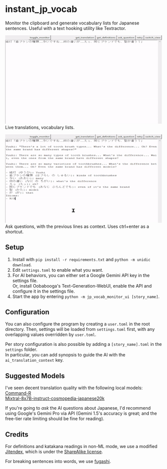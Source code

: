 # instant_jp_vocab
Monitor the clipboard and generate vocabulary lists for Japanese sentences.
Useful with a text hooking utility like Textractor.

!["Recording of the live translation behavior"](docs/image_translation_definition.gif)  
Live translations, vocabulary lists.

!["Recording of the ai questioning behavior"](docs/image_qanda.gif)  
Ask questions, with the previous lines as context. Uses ctrl+enter as a shortcut.

## Setup
1. Install with `pip install -r requirements.txt` and `python -m unidic download`.
2. Edit `settings.toml` to enable what you want.
3. For AI behaviors, you can either set a Google Gemini API key in the settings file.  
   Or, install Oobabooga's Text-Generation-WebUI, enable the API and configure it in the settings file.
5. Start the app by entering `python -m jp_vocab_monitor_ui [story_name]`.

## Configuration
You can also configure the program by creating a `user.toml` in the root directory. Then, settings will be loaded from `settings.toml` first, with any overlapping values overridden by `user.toml`.

Per story configuration is also possible by adding a `[story_name].toml` in the `settings` folder.  
In particular, you can add synopsis to guide the AI with the `ai_translation_context` key.

## Suggested Models
I've seen decent translation quality with the following local models:  
[Command-R](https://huggingface.co/CohereForAI/c4ai-command-r-v01)  
[Mixtral-8x7B-instruct-cosmopedia-japanese20k](https://huggingface.co/aixsatoshi/Mixtral-8x7B-instruct-cosmopedia-japanese20k)  

If you're going to _ask_ the AI questions about Japanese, I'd recommend using Google's Gemini Pro via API (Gemini 1.5's accuracy is great; and the free-tier rate limiting should be fine for reading).

## Credits
For definitions and katakana readings in non-ML mode, we use a modified [Jitendex](https://github.com/stephenmk/Jitendex), which is under the [ShareAlike license](https://creativecommons.org/licenses/by-sa/4.0/).

For breaking sentences into words, we use [fugashi](https://github.com/polm/fugashi).
